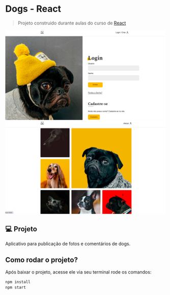 
# Dogs - React

> Projeto construido durante aulas do curso de [React](https://www.origamid.com/curso/react-completo/)

<p align="center">
  <img alt="License" src="https://github.com/clecyo7/dogs/blob/master/src/Assets/dogs1-git.png">

 <img src="https://github.com/clecyo7/dogs/blob/master/src/Assets/dogs2-git.png">
</p>

## 💻 Projeto
Aplicativo para publicação de fotos e comentários de dogs.



## Como rodar o projeto?

Após baixar o projeto, acesse ele via seu terminal rode os comandos:

```sh
npm install
npm start
```

